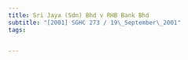 ```yaml
---
title: Sri Jaya (Sdn) Bhd v RHB Bank Bhd 
subtitle: "[2001] SGHC 273 / 19\_September\_2001"
tags:


---
```


